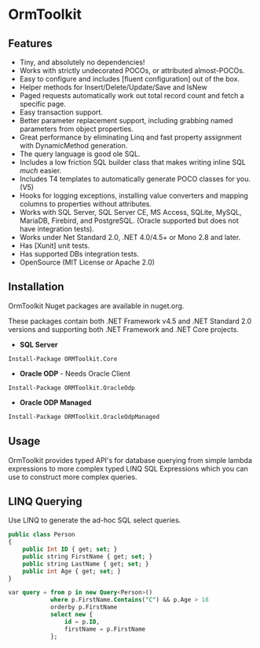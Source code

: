 # OrmToolkit

## Features

* Tiny, and absolutely no dependencies!
* Works with strictly undecorated POCOs, or attributed almost-POCOs.
* Easy to configure and includes [fluent configuration] out of the box.
* Helper methods for Insert/Delete/Update/Save and IsNew
* Paged requests automatically work out total record count and fetch a specific page.
* Easy transaction support.
* Better parameter replacement support, including grabbing named parameters from object properties.
* Great performance by eliminating Linq and fast property assignment with DynamicMethod generation.
* The query language is good ole SQL.
* Includes a low friction SQL builder class that makes writing inline SQL *much* easier.
* Includes T4 templates to automatically generate POCO classes for you. (V5)
* Hooks for logging exceptions, installing value converters and mapping columns to properties without attributes.
* Works with SQL Server, SQL Server CE, MS Access, SQLite, MySQL, MariaDB, Firebird, and PostgreSQL. (Oracle supported but does not have integration tests).
* Works under Net Standard 2.0, .NET 4.0/4.5+ or Mono 2.8 and later.
* Has [Xunit] unit tests.
* Has supported DBs integration tests.
* OpenSource (MIT License or Apache 2.0)

## Installation

OrmToolkit Nuget packages are available in nuget.org.

These packages contain both .NET Framework v4.5 and .NET Standard 2.0 versions and supporting both .NET Framework and .NET Core projects.

* **SQL Server**
```
Install-Package ORMToolkit.Core
```

* **Oracle ODP** - Needs Oracle Client
```
Install-Package ORMToolkit.OracleOdp
```

* **Oracle ODP Managed**
``` pm
Install-Package ORMToolkit.OracleOdpManaged
```

## Usage
OrmToolkit provides typed API's for database querying from simple lambda expressions to more complex typed LINQ SQL Expressions which you can use to construct more complex queries.

## LINQ Querying

Use LINQ to generate the ad-hoc SQL select queries.

``` SQL
public class Person
{
    public Int ID { get; set; }
    public string FirstName { get; set; }
    public string LastName { get; set; }
    public int Age { get; set; }
}
```

``` SQL
var query = from p in new Query<Person>()
            where p.FirstName.Contains("C") && p.Age > 18
            orderby p.FirstName
            select new {
                id = p.ID,
                firstName = p.FirstName
            };
```
